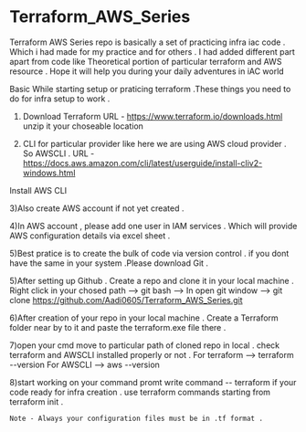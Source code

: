 # Terraform_AWS_Series
Terraform AWS Series repo is basically a set of practicing infra iac code . Which i had made for my practice and for others . I had added different part apart from code like Theoretical portion of particular terraform and AWS resource  . Hope it will help you  during your daily adventures in iAC world 

Basic 
While starting setup or praticing terraform .These things you need to do for infra setup to work .

1) Download Terraform 
  URL - https://www.terraform.io/downloads.html
  unzip it your choseable location 
  
2) CLI for particular provider like here we are using AWS cloud provider . So AWSCLI .
  URL - https://docs.aws.amazon.com/cli/latest/userguide/install-cliv2-windows.html
  
  Install AWS CLI 
  
3)Also create AWS account if not yet created .

4)In AWS account , please add one user in IAM services . Which will provide AWS configuration details via  excel sheet .

5)Best pratice is to create the bulk of code via version control .
if you dont have the same in your system .Please download Git .

5)After setting up Github . Create a repo and clone it in your local machine .
Right click in your chosed path --> git bash --> In open git window --> git clone https://github.com/Aadi0605/Terraform_AWS_Series.git 

6)After creation of your repo in your local machine . Create a Terraform folder near by to it and paste the terraform.exe file there .

7)open your cmd 
  move to particular path of cloned repo in local .
  check terraform and AWSCLI installed properly or not .
  For terraform --> terraform --version 
  For AWSCLI    --> aws --version 
  
8)start working on your command promt
    write command -- terraform
    if your code ready for infra creation . 
    use terraform commands starting from terraform init .
    
    Note - Always your configuration files must be in .tf format .

